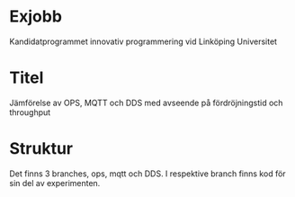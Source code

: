 # Exjobb
Kandidatprogrammet innovativ programmering vid Linköping Universitet

# Titel
Jämförelse av OPS, MQTT och DDS med avseende på fördröjningstid och throughput

# Struktur
Det finns 3 branches, ops, mqtt och DDS. I respektive branch finns kod för sin del av experimenten.
